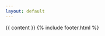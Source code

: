 ```yaml
---
layout: default
---
```


<div class="main ui grid">
  <div class="three wide column"></div>
  <div class="nine wide column">
    <div class="ui segment">
      {{ content }}
      {% include footer.html %}
    </div>
  </div>
</div>
